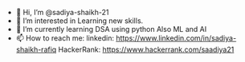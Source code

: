 - 👋 Hi, I’m @sadiya-shaikh-21
- 👀 I’m interested in Learning new skills.
- 🌱 I’m currently learning DSA using python Also ML and AI
- 📫 How to reach me: 
linkedin: https://www.linkedin.com/in/sadiya-shaikh-rafiq
HackerRank: https://www.hackerrank.com/saadiya21

<!---
sadiya-shaikh-21/sadiya-shaikh-21 is a ✨ special ✨ repository because its `README.md` (this file) appears on your GitHub profile.
You can click the Preview link to take a look at your changes.
--->
